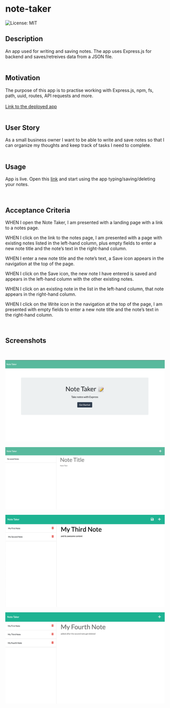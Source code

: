 # note-taker

![License: MIT](https://img.shields.io/badge/License-MIT-yellow.svg)
<br>

## Description

An app used for writing and saving notes. The app uses Express.js for backend and saves/retreives data from a JSON file.
<br>
<br>

## Motivation

The purpose of this app is to practise working with Express.js, npm, fs, path, uuid, routes, API requests and more.
<br>
<br>
[Link to the deployed app](https://jitkas-note-taker.herokuapp.com/)
<br>
<br>

## User Story

As a small business owner I want to be able to write and save notes so that I can organize my thoughts and keep track of tasks I need to complete.
<br>
<br>

## Usage

App is live. Open this [link](https://jitkas-note-taker.herokuapp.com/) and start using the app typing/saving/deleting your notes.

<br>

## Acceptance Criteria

WHEN I open the Note Taker, I am presented with a landing page with a link to a notes page.

WHEN I click on the link to the notes page, I am presented with a page with existing notes listed in the left-hand column, plus empty fields to enter a new note title and the note’s text in the right-hand column.

WHEN I enter a new note title and the note’s text, a Save icon appears in the navigation at the top of the page.

WHEN I click on the Save icon, the new note I have entered is saved and appears in the left-hand column with the other existing notes.

WHEN I click on an existing note in the list in the left-hand column, that note appears in the right-hand column.

WHEN I click on the Write icon in the navigation at the top of the page, I am presented with empty fields to enter a new note title and the note’s text in the right-hand column.

<br>

## Screenshots

<br>

![Image](./public/images/home.png)

![Image](./public/images/no-notes.png)

![Image](./public/images/add-a-note.png)

![Image](./public/images/display-notes.png)
